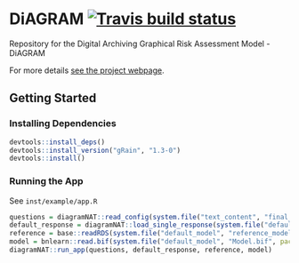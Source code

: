 
<!-- README.md is generated from README.Rmd. Please edit that file -->

# DiAGRAM [![Travis build status](https://travis-ci.com/jumpingrivers/DiAGRAM.svg?branch=master)](https://travis-ci.com/jumpingrivers/DiAGRAM)

Repository for the Digital Archiving Graphical Risk Assessment Model -
DiAGRAM

For more details [see the project
webpage](https://nationalarchives.gov.uk/information-management/manage-information/preserving-digital-records/research-collaboration/safeguarding-the-nations-digital-memory/).

## Getting Started

### Installing Dependencies

``` r
devtools::install_deps()
devtools::install_version("gRain", "1.3-0")
devtools::install()
```

### Running the App

See `inst/example/app.R`

``` r
questions = diagramNAT::read_config(system.file("text_content", "final_questions.yml", package = "diagramNAT"))
default_response = diagramNAT::load_single_response(system.file("default_model", "new.json", package = "diagramNAT"))
reference = base::readRDS(system.file("default_model", "reference_model.rds", package = "diagramNAT"))
model = bnlearn::read.bif(system.file("default_model", "Model.bif", package = "diagramNAT"))
diagramNAT::run_app(questions, default_response, reference, model)
```
